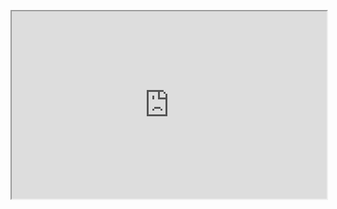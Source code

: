 <p align="center">
  <iframe src="https://github.com/MoshiPoshi/LeetCode/blob/main/problem.html" width="100%" height="300px">
  </iframe>
</p>

